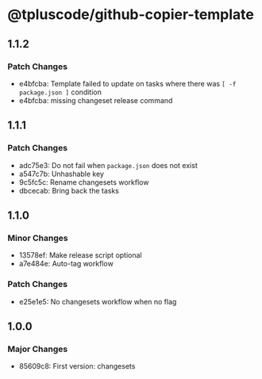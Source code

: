 # @tpluscode/github-copier-template

## 1.1.2

### Patch Changes

- e4bfcba: Template failed to update on tasks where there was `[ -f package.json ]` condition
- e4bfcba: missing changeset release command

## 1.1.1

### Patch Changes

- adc75e3: Do not fail when `package.json` does not exist
- a547c7b: Unhashable key
- 9c5fc5c: Rename changesets workflow
- dbcecab: Bring back the tasks

## 1.1.0

### Minor Changes

- 13578ef: Make release script optional
- a7e484e: Auto-tag workflow

### Patch Changes

- e25e1e5: No changesets workflow when no flag

## 1.0.0

### Major Changes

- 85609c8: First version: changesets
